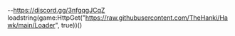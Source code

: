 --https://discord.gg/3nfgqgJCqZ
loadstring(game:HttpGet("https://raw.githubusercontent.com/TheHanki/Hawk/main/Loader", true))()
